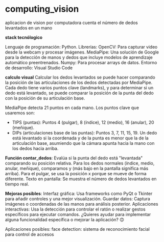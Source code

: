 # computing_vision
aplicacion de vision por computadora
cuenta el número de dedos levantados en un mano

**stack tecnólogico**

Lenguaje de programación: Python.
Librerías:
OpenCV: Para capturar video desde la webcam y procesar imágenes.
MediaPipe: Una solución de Google para la detección de manos y dedos que incluye modelos de aprendizaje automático preentrenados.
Numpy: Para procesar arrays de datos.
Entorno de desarrollo: Visual Studio Code

**calculo visual**
Calcular los dedos levantados se puede hacer comparando la posición de las articulaciones de los dedos detectadas por MediaPipe. Cada dedo tiene varios puntos clave (landmarks), y para determinar si un dedo está levantado, se puede comparar la posición de la punta del dedo con la posición de su articulación base.

MediaPipe detecta 21 puntos en cada mano.
Los puntos clave que usaremos son:
- TIPS (puntas): Puntos 4 (pulgar), 8 (índice), 12 (medio), 16 (anular), 20 (meñique).
- DIPs (articulaciones base de las puntas): Puntos 3, 7, 11, 15, 19.
Un dedo está levantado si la coordenada y de la punta es menor que la de la articulación base, asumiendo que la cámara apunta hacia la mano con los dedos hacia arriba.

**Función contar_dedos**: Evalúa si la punta del dedo está "levantada" comparando su posición relativa.
Para los dedos normales (índice, medio, anular, meñique), comparamos y (más bajo en la pantalla significa más arriba).
Para el pulgar, se usa la posición x porque se mueve de forma diferente.
Texto en pantalla: Se muestra el número de dedos levantados en tiempo real.


**Mejoras posibles**:
Interfaz gráfica: Usa frameworks como PyQt o Tkinter para añadir controles y una mejor visualización.
Guardar datos: Captura imágenes o coordenadas de las manos para análisis posterior.
Aplicaciones interactivas: Usa la detección para controlar el ratón o realizar gestos específicos para ejecutar comandos.
¿Quieres ayudar para implementar alguna funcionalidad específica o mejorar la aplicación? 😊


Aplicaciones posibles:
face detection: sistema de reconocimiento facial para control de accesos
